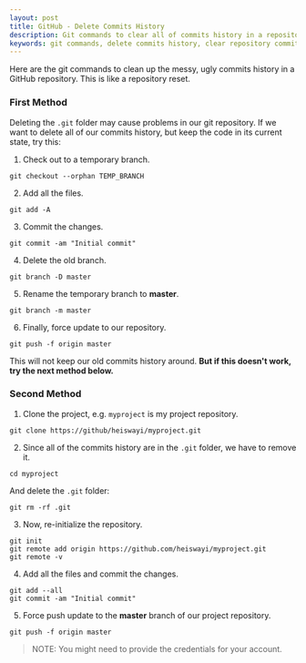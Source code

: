 ```yaml
---
layout: post
title: GitHub - Delete Commits History
description: Git commands to clear all of commits history in a repository.
keywords: git commands, delete commits history, clear repository commits, reset repository
---
```


Here are the git commands to clean up the messy, ugly commits history in a GitHub repository. This is like a repository reset.

### First Method

Deleting the `.git` folder may cause problems in our git repository. If we want to delete all of our commits history, but keep the code in its current state, try this:

1. Check out to a temporary branch.

```
git checkout --orphan TEMP_BRANCH
```

2. Add all the files.

```
git add -A
```

3. Commit the changes.

```
git commit -am "Initial commit"
```

4. Delete the old branch.

```
git branch -D master
```

5. Rename the temporary branch to **master**.

```
git branch -m master
```

6. Finally, force update to our repository.

```
git push -f origin master
```

This will not keep our old commits history around. **But if this doesn't work, try the next method below.**

### Second Method

1. Clone the project, e.g. `myproject` is my project repository.

```
git clone https://github/heiswayi/myproject.git
```

2. Since all of the commits history are in the `.git` folder, we have to remove it.

```
cd myproject
```

And delete the `.git` folder:

```
git rm -rf .git
```

3. Now, re-initialize the repository.

```
git init
git remote add origin https://github.com/heiswayi/myproject.git
git remote -v
```

4. Add all the files and commit the changes.

```
git add --all
git commit -am "Initial commit"
```

5. Force push update to the **master** branch of our project repository.

```
git push -f origin master
```

> NOTE: You might need to provide the credentials for your account.
